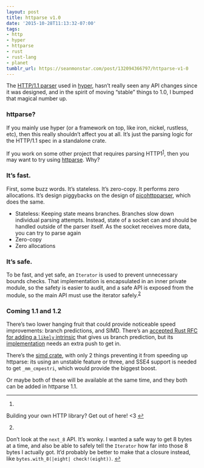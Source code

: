 ```yaml
---
layout: post
title: httparse v1.0
date: '2015-10-28T11:13:32-07:00'
tags:
- http
- hyper
- httparse
- rust
- rust-lang
- planet
tumblr_url: https://seanmonstar.com/post/132094366797/httparse-v1-0
---
```

The [HTTP/1.1 parser](https://crates.io/crates/httparse) used in [hyper](http://hyper.rs), hasn’t really seen any API changes since it was designed, and in the spirit of moving “stable” things to 1.0, I bumped that magical number up.

### httparse?

If you mainly use hyper (or a framework on top, like iron, nickel, rustless, etc), then this really shouldn’t affect you at all. It’s just the parsing logic for the HTTP/1.1 spec in a standalone crate.

If you work on some other project that requires parsing HTTP1<sup id="fnref:1"><a href="#fn:1" class="footnote-ref" role="doc-noteref">1</a></sup>, then you may want to try using [httparse](https://crates.io/crates/httparse). Why?

### It’s fast.

First, some buzz words. It’s stateless. It’s zero-copy. It performs zero allocations. It’s design piggybacks on the design of [picohttpparser](https://github.com/h2o/picohttpparser), which does the same.

- Stateless: Keeping state means branches. Branches slow down individual parsing attempts. Instead, state of a socket can and should be handled outside of the parser itself. As the socket receives more data, you can try to parse again
- Zero-copy
- Zero allocations

### It’s safe.

To be fast, and yet safe, an `Iterator` is used to prevent unnecessary bounds checks. That implementation is encapsulated in an inner private module, so the safety is easier to audit, and a safe API is exposed from the module, so the main API must use the iterator safely.<sup id="fnref:2"><a href="#fn:2" class="footnote-ref" role="doc-noteref">2</a></sup>

### Coming 1.1 and 1.2

There’s two lower hanging fruit that could provide noticeable speed improvements: branch predictions, and SIMD. There’s an [accepted Rust RFC for adding a `likely` intrinsic](https://github.com/rust-lang/rfcs/blob/master/text/1131-likely-intrinsic.md) that gives us branch prediction, but its [implementation](https://github.com/rust-lang/rust/issues/26179) needs an extra push to get in.

There’s the [simd crate](https://crates.io/crates/simd), with only 2 things preventing it from speeding up httparse: its using an unstable feature or three, and SSE4 support is needed to get `_mm_cmpestri`, which would provide the biggest boost.

Or maybe both of these will be available at the same time, and they both can be added in httparse 1.1.

* * *

1. 

Building your own HTTP library? Get out of here! \<3&nbsp;[↩︎](#fnref:1)

2. 

Don’t look at the `next_8` API. It’s wonky. I wanted a safe way to get 8 bytes at a time, and also be able to safely tell the `Iterator` how far into those 8 bytes I actually got. It’d probably be better to make that a closure instead, like `bytes.with_8(|eight| check!(eight))`.&nbsp;[↩︎](#fnref:2)

